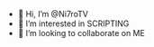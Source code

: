 - 👋 Hi, I’m @Ni7roTV
- 👀 I’m interested in SCRIPTING
- 💞️ I’m looking to collaborate on ME


<!---
Ni7roTV/Ni7roTV is a ✨ special ✨ repository because its `README.md` (this file) appears on your GitHub profile.
You can click the Preview link to take a look at your changes.
--->
